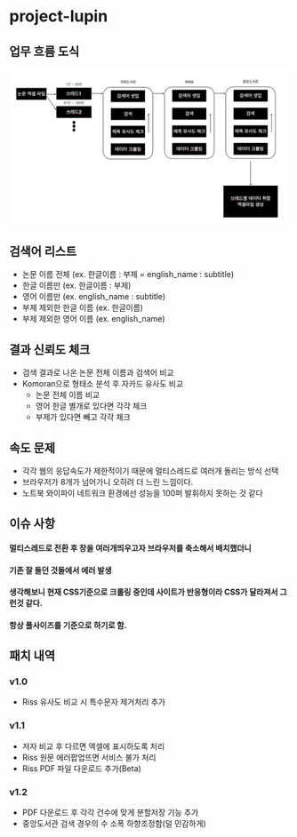# project-lupin
## 업무 흐름 도식
![1](./flow.png)
## 검색어 리스트
* 논문 이름 전체 (ex. 한글이름 : 부제 = english_name : subtitle)
* 한글 이름만 (ex. 한글이름 : 부제)
* 영어 이름만 (ex. english_name : subtitle)
* 부제 제외한 한글 이름 (ex. 한글이름)
* 부제 제외한 영어 이름 (ex. english_name)

## 결과 신뢰도 체크
* 검색 결과로 나온 논문 전체 이름과 검색어 비교
* Komoran으로 형태소 분석 후 자카드 유사도 비교
  * 논문 전체 이름 비교
  * 영어 한글 별개로 있다면 각각 체크
  * 부제가 있다면 빼고 각각 체크

## 속도 문제
* 각각 웹의 응답속도가 제한적이기 때문에 멀티스레드로 여러개 돌리는 방식 선택
* 브라우저가 8개가 넘어가니 오히려 더 느린 느낌이다.
* 노트북 와이파이 네트워크 환경에선 성능을 100퍼 발휘하지 못하는 것 같다

## 이슈 사항
#### 멀티스레드로 전환 후 창을 여러개띄우고자 브라우저를 축소해서 배치했더니
#### 기존 잘 돌던 것들에서 에러 발생
#### 생각해보니 현재 CSS기준으로 크롤링 중인데 사이트가 반응형이라 CSS가 달라져서 그런것 같다.
#### 항상 풀사이즈를 기준으로 하기로 함.

## 패치 내역
### v1.0
* Riss 유사도 비교 시 특수문자 제거처리 추가

### v1.1
* 저자 비교 후 다르면 엑셀에 표시하도록 처리
* Riss 원문 에러팝업뜨면 서비스 불가 처리
* Riss PDF 파일 다운로드 추가(Beta)

### v1.2
* PDF 다운로드 후 각각 건수에 맞게 분할저장 기능 추가
* 중앙도서관 검색 경우의 수 소폭 하향조정함(덜 민감하게)

